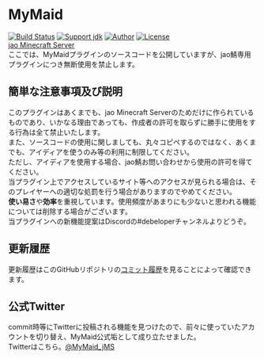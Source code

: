 # MyMaid
[![Build Status](https://travis-ci.org/book000/MyMaid.svg?branch=master)](https://travis-ci.org/book000/MyMaid)
[![Support jdk](https://img.shields.io/badge/Support%20jdk-oraclejdk8-red.svg)](https://img.shields.io)
[![Author](https://img.shields.io/badge/Author%20MinecraftID-mine__book000-orange.svg)](https://img.shields.io)
[![License](https://img.shields.io/badge/license-None-yellow.svg)](https://img.shields.io)<br>
[jao Minecraft Server](https://jaoafa.com/)<br>
ここでは、MyMaidプラグインのソースコードを公開していますが、jao鯖専用プラグインにつき無断使用を禁止します。

## 簡単な注意事項及び説明
このプラグインはあくまでも、jao Minecraft Serverのためだけに作られているものであり、いかなる理由であっても、作成者の許可を取らずに勝手に使用をする行為は全て禁止いたします。<br>
また、ソースコードの使用に関しましても、丸々コピペするのではなく、あくまでも、アイディアを使うのみ等の利用に制限してください。<br>
ただし、アイディアを使用する場合、jao鯖お問い合わせから使用の許可を得てください。<br>
当プラグイン上でアクセスしているサイト等へのアクセスが見られる場合は、そのプレイヤーへの適切な処罰を行う場合がありますのでやめてください。<br>
**使い易さ**や**効率**を重視しています。使用頻度があまりにも少ないと思われる機能については削除する場合がございます。<br>
当プラグインへの新機能提案はDiscordの#debeloperチャンネルよりどうぞ。

## 更新履歴
更新履歴はこのGitHubリポジトリの[コミット履歴](https://github.com/book000/MyMaid/commits/master)を見ることによって確認できます。

## 公式Twitter
commit時等にTwitterに投稿される機能を見つけたので、前々に使っていたアカウントを切り替え、MyMaid公式垢として成り立たせました。<br>
Twitterはこちら。[@MyMaid_jMS](https://twitter.com/MyMaid_jMS)
